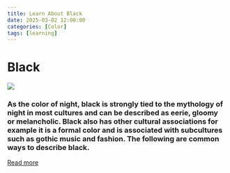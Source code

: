 ```yaml
---
title: Learn About Black
date: 2025-03-02 12:00:00
categories: [Color]
tags: [learning]
---
```


# Black
![](https://www.color-meanings.com/wp-content/uploads/shades-black-color-names-1.png)

### As the color of night, black is strongly tied to the mythology of night in most cultures and can be described as eerie, gloomy or melancholic. Black also has other cultural associations for example it is a formal color and is associated with subcultures such as gothic music and fashion. The following are common ways to describe black.
[Read more](https://simplicable.com/colors/words-to-describe-black)
    